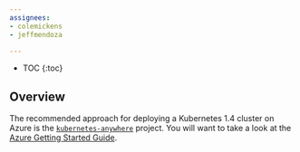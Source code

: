 ```yaml
---
assignees:
- colemickens
- jeffmendoza

---
```


* TOC
{:toc}


## Overview

The recommended approach for deploying a Kubernetes 1.4 cluster on Azure is the
[`kubernetes-anywhere`](https://github.com/kubernetes/kubernetes-anywhere) project. You will want to take a look at the
[Azure Getting Started Guide](https://github.com/kubernetes/kubernetes-anywhere/blob/master/phase1/azure/README.md).